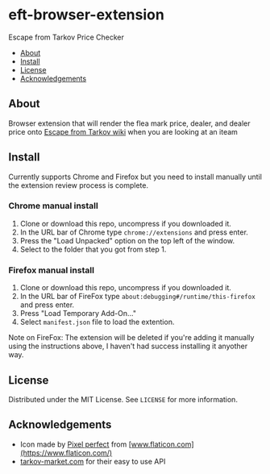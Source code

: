 # eft-browser-extension
Escape from Tarkov Price Checker

* [About](#about)
* [Install](#install)
* [License](#license)
* [Acknowledgements](#acknowledgements)


<!-- ABOUT -->
## About

Browser extension that will render the flea mark price, dealer, and dealer price onto [Escape from Tarkov wiki](https://escapefromtarkov.gamepedia.com/Escape_from_Tarkov_Wiki) when you are looking at an iteam

<!-- INSTALL -->
## Install

Currently supports Chrome and Firefox but you need to install manually until the extension review process is complete.

### Chrome manual install

1. Clone or download this repo, uncompress if you downloaded it.
2. In the URL bar of Chrome type `chrome://extensions` and press enter.
3. Press the "Load Unpacked" option on the top left of the window.
4. Select to the folder that you got from step 1.

### Firefox manual install

1. Clone or download this repo, uncompress if you downloaded it.
2. In the URL bar of FireFox type `about:debugging#/runtime/this-firefox` and press enter.
3. Press "Load Temporary Add-On..."
4. Select `manifest.json` file to load the extention.

Note on FireFox: The extension will be deleted if you're adding it manually using the instructions above, I haven't had success installing it anyother way.


<!-- LICENSE -->
## License
Distributed under the MIT License. See `LICENSE` for more information.

<!-- ACKNOWLEDGEMENTS -->
## Acknowledgements
* Icon made by [Pixel perfect](https://www.flaticon.com/authors/pixel-perfect) from [www.flaticon.com](https://www.flaticon.com/)
* [tarkov-market.com](https://tarkov-market.com) for their easy to use API


